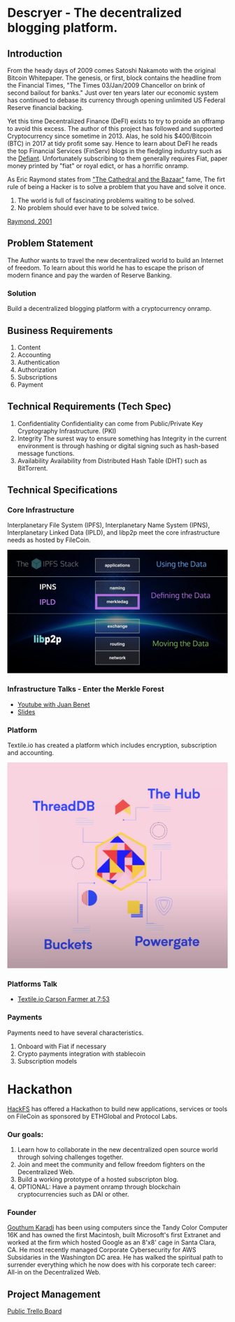 # Descryer - The decentralized blogging platform.

## Introduction

From the heady days of 2009 comes Satoshi Nakamoto with the original Bitcoin Whitepaper. The genesis, or first, block contains the headline from the Financial Times, "The Times 03/Jan/2009 Chancellor on brink of second bailout for banks." Just over ten years later our economic system has continued to debase its currency through opening unlimited US Federal Reserve financial backing.

Yet this time Decentralized Finance (DeFI) exists to try to proide an offramp to avoid this excess. The author of this project has followed and supported Cryptocurrency since sometime in 2013. Alas, he sold his \$400/Bitcoin (BTC) in 2017 at tidy profit some say. Hence to learn about DeFI he reads the top Financial Services (FinServ) blogs in the fledgling industry such as the [Defiant](https://thedefiant.substack.com). Unfortunately subscribing to them generally requires Fiat, paper money printed by "fiat" or royal edict, or has a horrific onramp.

As Eric Raymond states from ["The Cathedral and the Bazaar"](https://www.oreilly.com/library/view/the-cathedral/0596001088/) fame, The firt rule of being a Hacker is to solve a problem that you have and solve it once.

1. The world is full of fascinating problems waiting to be solved.
2. No problem should ever have to be solved twice.

[Raymond, 2001](http://www.catb.org/~esr/faqs/hacker-howto.html)

## Problem Statement

The Author wants to travel the new decentralized world to build an Internet of freedom. To learn about this world he has to escape the prison of modern finance and pay the warden of Reserve Banking.

### Solution

Build a decentralized blogging platform with a cryptocurrency onramp.

## Business Requirements

1. Content
2. Accounting
3. Authentication
4. Authorization
5. Subscriptions
6. Payment

## Technical Requirements (Tech Spec)

1. Confidentiality
   Confidentiality can come from Public/Private Key Cryptography Infrastructure. (PKI)
2. Integrity
   The surest way to ensure something has Integrity in the current environment is through hashing or digital signing such as hash-based message functions.
3. Availability
   Availability from Distributed Hash Table (DHT) such as BitTorrent.

## Technical Specifications

### Core Infrastructure

Interplanetary File System (IPFS), Interplanetary Name System (IPNS), Interplanetary Linked Data (IPLD), and libp2p meet the core infrastructure needs as hosted by FileCoin.

![IPFS Stack](./IPFS-Stack-detail.png 'IPFS Stack - Benet 2017')

### Infrastructure Talks - Enter the Merkle Forest

- [Youtube with Juan Benet](https://www.youtube.com/watch?v=Bqs_LzBjQyk)
- [Slides](https://www.yumpu.com/en/document/read/56930707/ipld-enter-the-merkle-forest)

### Platform

Textile.io has created a platform which includes encryption, subscription and accounting.

![Textile.io Stack](./The_Hub.png 'Textile Stack - Farmer 2020')

### Platforms Talk

- [Textile.io Carson Farmer at 7:53](https://www.youtube.com/watch?v=I78z8j3Hhr4)

### Payments

Payments need to have several characteristics.

1. Onboard with Fiat if necessary
2. Crypto payments integration with stablecoin
3. Subscription models

# Hackathon

[HackFS](https://hackfs.com) has offered a Hackathon to build new applications, services or tools on FileCoin as sponsored by ETHGlobal and Protocol Labs.

### Our goals:

1. Learn how to collaborate in the new decentralized open source world through solving challenges together.
2. Join and meet the community and fellow freedom fighters on the Decentralized Web.
3. Build a working prototype of a hosted subscripton blog.
4. OPTIONAL: Have a payment onramp through blockchain cryptocurrencies such as DAI or other.


### Founder
[Gouthum Karadi](https://linkedin.com/in/virtualnexus) has been using computers since the Tandy Color Computer 16K and has owned the first Macintosh, built Microsoft's first Extranet and worked at the firm which hosted Google as an 8'x8' cage in Santa Clara, CA.  He most recently managed Corporate Cybersecurity for AWS Subsidaries in the Washington DC area.  He has walked the spiritual path to surrender everything which he now does with his corporate tech career:  All-in on the Decentralized Web.


## Project Management


[Public Trello Board](https://trello.com/b/pH7eueci/descryer)
